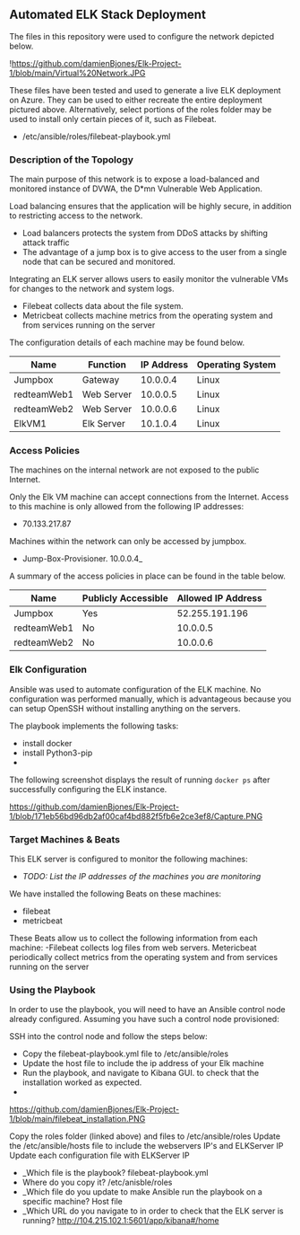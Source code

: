 ## Automated ELK Stack Deployment

The files in this repository were used to configure the network depicted below.

!https://github.com/damienBjones/Elk-Project-1/blob/main/Virtual%20Network.JPG

These files have been tested and used to generate a live ELK deployment on Azure. They can be used to either recreate the entire deployment pictured above. Alternatively, select portions of the roles folder may be used to install only certain pieces of it, such as Filebeat.

  - /etc/ansible/roles/filebeat-playbook.yml

### Description of the Topology

The main purpose of this network is to expose a load-balanced and monitored instance of DVWA, the D*mn Vulnerable Web Application.

Load balancing ensures that the application will be highly secure, in addition to restricting access to the network.
-  Load balancers protects the system from DDoS attacks by shifting attack traffic
-  The advantage of a jump box is to give access to the user from a single node that can be secured and monitored.

Integrating an ELK server allows users to easily monitor the vulnerable VMs for changes to the network and system logs.
-  Filebeat collects data about the file system.
- Metricbeat collects machine metrics  from the operating system and from services running on the server

The configuration details of each machine may be found below.

| Name        | Function   | IP Address | Operating System |
|-------------|------------|------------|------------------|
| Jumpbox     | Gateway    | 10.0.0.4   | Linux            |
| redteamWeb1 | Web Server | 10.0.0.5   | Linux            |
| redteamWeb2 | Web Server | 10.0.0.6   | Linux            |
| ElkVM1      | Elk Server | 10.1.0.4   | Linux            |

### Access Policies

The machines on the internal network are not exposed to the public Internet. 

Only the Elk VM machine can accept connections from the Internet. Access to this machine is only allowed from the following IP addresses:
- 70.133.217.87

Machines within the network can only be accessed by jumpbox.
- Jump-Box-Provisioner. 10.0.0.4_

A summary of the access policies in place can be found in the table below.

| Name        | Publicly Accessible | Allowed IP Address |
|-------------|---------------------|--------------------|
| Jumpbox     | Yes                 | 52.255.191.196     |
| redteamWeb1 | No                  | 10.0.0.5           |
| redteamWeb2 | No                  | 10.0.0.6           |

### Elk Configuration

Ansible was used to automate configuration of the ELK machine. No configuration was performed manually, which is advantageous because you can setup OpenSSH without installing anything on the servers.

The playbook implements the following tasks:
- install docker
- install Python3-pip
- 

The following screenshot displays the result of running `docker ps` after successfully configuring the ELK instance.

https://github.com/damienBjones/Elk-Project-1/blob/171eb56bd96db2af00caf4bd882f5fb6e2ce3ef8/Capture.PNG

### Target Machines & Beats
This ELK server is configured to monitor the following machines:
- _TODO: List the IP addresses of the machines you are monitoring_

We have installed the following Beats on these machines:
- filebeat
- metricbeat

These Beats allow us to collect the following information from each machine:
-Filebeat collects log files from web servers.
Metericbeat periodically collect metrics from the operating system and from services running on the server

### Using the Playbook
In order to use the playbook, you will need to have an Ansible control node already configured. Assuming you have such a control node provisioned: 

SSH into the control node and follow the steps below:
- Copy the filebeat-playbook.yml file to /etc/ansible/roles
- Update the host file to include the ip address of your Elk machine
- Run the playbook, and navigate to Kibana GUI. to check that the installation worked as expected.
- 
https://github.com/damienBjones/Elk-Project-1/blob/main/filebeat_installation.PNG


Copy the roles folder (linked above) and files to /etc/ansible/roles
Update the /etc/ansible/hosts file to include the webservers IP's and ELKServer IP
Update each configuration file with ELKServer IP


- _Which file is the playbook? filebeat-playbook.yml 
- Where do you copy it? /etc/anisble/roles
- _Which file do you update to make Ansible run the playbook on a specific machine? Host file 
- _Which URL do you navigate to in order to check that the ELK server is running? http://104.215.102.1:5601/app/kibana#/home


